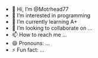 - 👋 Hi, I’m @Motrhead77
- 👀 I’m interested in programming
- 🌱 I’m currently learning A+
- 💞️ I’m looking to collaborate on ...
- 📫 How to reach me ...
- 😄 Pronouns: ...
- ⚡ Fun fact: ...

<!---
Motrhead77/Motrhead77 is a ✨ special ✨ repository because its `README.md` (this file) appears on your GitHub profile.
You can click the Preview link to take a look at your changes.
--->
